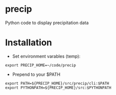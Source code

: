 # precip

Python code to display precipitation data

# Installation

- Set environment varables (temp):
```
export PRECIP_HOME=~/code/precip
```
- Prepend to your $PATH
```
export PATH=${PRECIP_HOME}/src/precip/cli:$PATH
export PYTHONPATH=${PRECIP_HOME}/src:$PYTHONPATH
```